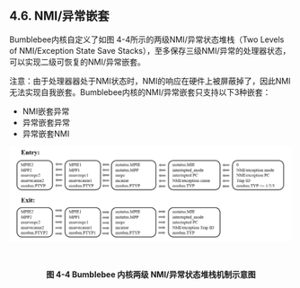 ## **4.6. NMI/异常嵌套**

Bumblebee内核自定义了如图 4-4所示的两级NMI/异常状态堆栈（Two Levels of NMI/Exception State Save Stacks），至多保存三级NMI/异常的处理器状态，可以实现二级可恢复的NMI/异常嵌套。

注意：由于处理器器处于NMI状态时，NMI的响应在硬件上被屏蔽掉了，因此NMI无法实现自我嵌套。Bumblebee内核的NMI/异常嵌套只支持以下3种嵌套：

- NMI嵌套异常
- 异常嵌套异常
- 异常嵌套NMI



![](4.6.assets/7.png)

​                             **<center>图 4-4 Bumblebee 内核两级 NMI/异常状态堆栈机制示意图</center>**

